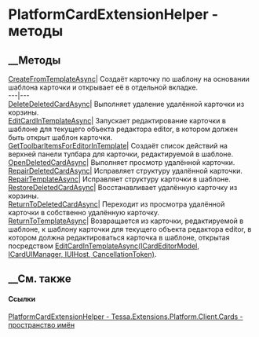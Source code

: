 # PlatformCardExtensionHelper - методы
##  __Методы
[CreateFromTemplateAsync](M_Tessa_Extensions_Platform_Client_Cards_PlatformCardExtensionHelper_CreateFromTemplateAsync.htm)|
Создаёт карточку по шаблону на основании шаблона карточки и открывает её в
отдельной вкладке.  
---|---  
[DeleteDeletedCardAsync](M_Tessa_Extensions_Platform_Client_Cards_PlatformCardExtensionHelper_DeleteDeletedCardAsync.htm)|
Выполняет удаление удалённой карточки из корзины.  
[EditCardInTemplateAsync](M_Tessa_Extensions_Platform_Client_Cards_PlatformCardExtensionHelper_EditCardInTemplateAsync.htm)|
Запускает редактирование карточки в шаблоне для текущего объекта редактора
editor, в котором должен быть открыт шаблон карточки.  
[GetToolbarItemsForEditorInTemplate](M_Tessa_Extensions_Platform_Client_Cards_PlatformCardExtensionHelper_GetToolbarItemsForEditorInTemplate.htm)|
Создаёт список действий на верхней панели тулбара для карточки, редактируемой
в шаблоне.  
[OpenDeletedCardAsync](M_Tessa_Extensions_Platform_Client_Cards_PlatformCardExtensionHelper_OpenDeletedCardAsync.htm)|
Выполняет просмотр удалённой карточки.  
[RepairDeletedCardAsync](M_Tessa_Extensions_Platform_Client_Cards_PlatformCardExtensionHelper_RepairDeletedCardAsync.htm)|
Исправляет структуру удалённой карточки.  
[RepairTemplateAsync](M_Tessa_Extensions_Platform_Client_Cards_PlatformCardExtensionHelper_RepairTemplateAsync.htm)|
Исправляет структуру карточки в шаблоне.  
[RestoreDeletedCardAsync](M_Tessa_Extensions_Platform_Client_Cards_PlatformCardExtensionHelper_RestoreDeletedCardAsync.htm)|
Восстанавливает удалённую карточку из корзины.  
[ReturnToDeletedCardAsync](M_Tessa_Extensions_Platform_Client_Cards_PlatformCardExtensionHelper_ReturnToDeletedCardAsync.htm)|
Переходит из просмотра удалённой карточки в собственно удалённую карточку.  
[ReturnToTemplateAsync](M_Tessa_Extensions_Platform_Client_Cards_PlatformCardExtensionHelper_ReturnToTemplateAsync.htm)|
Возвращается из карточки, редактируемой в шаблоне, к шаблону карточки для
текущего объекта редактора editor, в котором должна редактироваться карточка в
шаблоне, открытая посредством [EditCardInTemplateAsync(ICardEditorModel,
ICardUIManager, IUIHost,
CancellationToken)](M_Tessa_Extensions_Platform_Client_Cards_PlatformCardExtensionHelper_EditCardInTemplateAsync.htm).  
## __См. также
#### Ссылки
[PlatformCardExtensionHelper -
](T_Tessa_Extensions_Platform_Client_Cards_PlatformCardExtensionHelper.htm)
[Tessa.Extensions.Platform.Client.Cards - пространство
имён](N_Tessa_Extensions_Platform_Client_Cards.htm)
